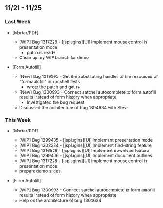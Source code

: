 ## 11/21 - 11/25 ##

### Last Week ###

* [Mortar/PDF]
    - [WIP] Bug 1317228 - [jsplugins][UI] Implement mouse control in presentation mode
        - patch is ready
    - Clean up my WIP branch for demo

* [Form Autofill]
    - [New] Bug 1319995 - Set the substituting handler of the resources of "formautofill" in xpcshell tests
        - wrote the patch and got r+
    - [New] Bug 1300993 - Connect satchel autocomplete to form autofill results instead of form history when appropriate
        - Investigated the bug request
    - Discussed the architecture of bug 1304634 with Steve

### This Week ###

* [Mortar/PDF]
    - [WIP] Bug 1299405 - [jsplugins][UI] Implement presentation mode
    - [WIP] Bug 1302334 - [jsplugins][UI] Implement find-string feature
    - [WIP] Bug 1316526 - [jsplugins][UI] Implement download feature
    - [WIP] Bug 1299406 - [jsplugins][UI] Implement document outlines
    - [WIP] Bug 1317228 - [jsplugins][UI] Implement mouse control in presentation mode
    - prepare demo slides

* [Form Autofill]
    - [WIP] Bug 1300993 - Connect satchel autocomplete to form autofill results instead of form history when appropriate
    - Help on the architecture of bug 1304634

